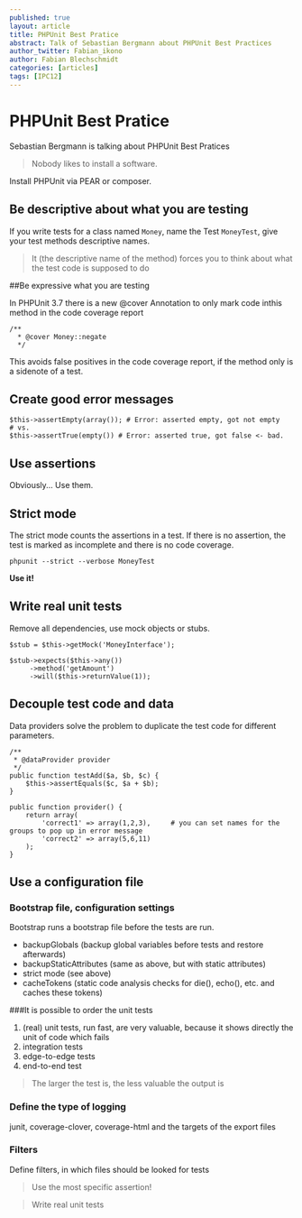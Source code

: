 ```yaml
---
published: true
layout: article
title: PHPUnit Best Pratice
abstract: Talk of Sebastian Bergmann about PHPUnit Best Practices
author_twitter: Fabian_ikono
author: Fabian Blechschmidt
categories: [articles]
tags: [IPC12]
---
```


# PHPUnit Best Pratice
Sebastian Bergmann is talking about PHPUnit Best Pratices

> Nobody likes to install a software.

Install PHPUnit via PEAR or composer.

## Be descriptive about what you are testing

If you write tests for a class named `Money`, name the Test `MoneyTest`, give your test methods descriptive names.

> It (the descriptive name of the method) forces you to think about what the test code is supposed to do

##Be expressive what you are testing

In PHPUnit 3.7 there is a new @cover Annotation to only mark code inthis method in the code coverage report

    /**
      * @cover Money::negate
      */

This avoids false positives in the code coverage report, if the method only is a sidenote of a test.

## Create good error messages

	$this->assertEmpty(array()); # Error: asserted empty, got not empty
	# vs.
	$this->assertTrue(empty()) # Error: asserted true, got false <- bad.

## Use assertions

Obviously... Use them.

## Strict mode

The strict mode counts the assertions in a test. If there is no assertion, the test is marked as incomplete and there is no code coverage.

    phpunit --strict --verbose MoneyTest
    
**Use it!**
    
## Write real unit tests

Remove all dependencies, use mock objects or stubs.

    $stub = $this->getMock('MoneyInterface');

	$stub->expects($this->any())
    	 ->method('getAmount')
         ->will($this->returnValue(1));

## Decouple test code and data

Data providers solve the problem to duplicate the test code for different parameters.

	/**
     * @dataProvider provider
     */   
    public function testAdd($a, $b, $c) {
    	$this->assertEquals($c, $a + $b);
    }
    
    public function provider() {
    	return array(
        	'correct1' => array(1,2,3), 	# you can set names for the groups to pop up in error message
            'correct2' => array(5,6,11)
        );
    }
    
## Use a configuration file

### Bootstrap file, configuration settings

Bootstrap runs a bootstrap file before the tests are run.

* backupGlobals (backup global variables before tests and restore afterwards)
* backupStaticAttributes (same as above, but with static attributes)
* strict mode (see above)
* cacheTokens (static code analysis checks for die(), echo(), etc. and caches these tokens)

###It is possible to order the unit tests

1. (real) unit tests, run fast, are very valuable, because it shows directly the unit of code which fails
1. integration tests
1. edge-to-edge tests
1. end-to-end test

> The larger the test is, the less valuable the output is
    
### Define the type of logging
junit, coverage-clover, coverage-html and the targets of the export files

### Filters

Define filters, in which files should be looked for tests

> Use the most specific assertion!

> Write real unit tests
